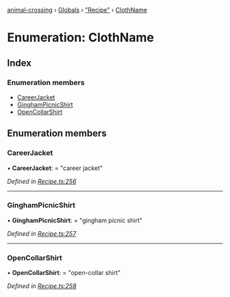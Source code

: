 [animal-crossing](../README.md) › [Globals](../globals.md) › ["Recipe"](../modules/_recipe_.md) › [ClothName](_recipe_.clothname.md)

# Enumeration: ClothName

## Index

### Enumeration members

* [CareerJacket](_recipe_.clothname.md#careerjacket)
* [GinghamPicnicShirt](_recipe_.clothname.md#ginghampicnicshirt)
* [OpenCollarShirt](_recipe_.clothname.md#opencollarshirt)

## Enumeration members

###  CareerJacket

• **CareerJacket**: = "career jacket"

*Defined in [Recipe.ts:256](https://github.com/Norviah/animal-crossing/blob/2c80bbc/module/types/Recipe.ts#L256)*

___

###  GinghamPicnicShirt

• **GinghamPicnicShirt**: = "gingham picnic shirt"

*Defined in [Recipe.ts:257](https://github.com/Norviah/animal-crossing/blob/2c80bbc/module/types/Recipe.ts#L257)*

___

###  OpenCollarShirt

• **OpenCollarShirt**: = "open-collar shirt"

*Defined in [Recipe.ts:258](https://github.com/Norviah/animal-crossing/blob/2c80bbc/module/types/Recipe.ts#L258)*
